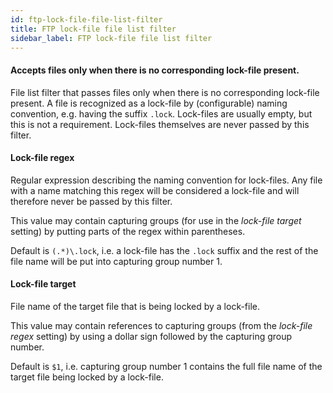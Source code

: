 ```yaml
---
id: ftp-lock-file-file-list-filter
title: FTP lock-file file list filter
sidebar_label: FTP lock-file file list filter
---
```

#### Accepts files only when there is no corresponding lock-file present.
File list filter that passes files only when there is no corresponding lock-file present. A file is recognized as a lock-file by (configurable) naming convention, e.g. having the suffix <code>.lock</code>. Lock-files are usually empty, but this is not a requirement. Lock-files themselves are never passed by this filter.

#### Lock-file regex
Regular expression describing the naming convention for lock-files. Any file with a name matching this regex will be considered a lock-file and will therefore never be passed by this filter.

This value may contain capturing groups (for use in the <i>lock-file target</i> setting) by putting parts of the regex within parentheses.

Default is <code>(.*)\\.lock</code>, i.e. a lock-file has the <code>.lock</code> suffix and the rest of the file name will be put into capturing group number 1.

#### Lock-file target
File name of the target file that is being locked by a lock-file. 

This value may contain references to capturing groups (from the <i>lock-file regex</i> setting) by using a dollar sign followed by the capturing group number. 

Default is <code>$1</code>, i.e. capturing group number 1 contains the full file name of the target file being locked by a lock-file.

